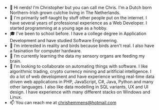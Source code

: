 - 👋 Hi nerds! I’m Christopher but you can call me Chris. I'm a Dutch born Northern-Irish grown culchie living in The Netherlands.
- 📑 I'm primarily self-taught by stuff other people put on the internet. I have several years of professional experience as a Web Developer. I started programming at a young age as a hobby.
- 🎓 I've been to school before. I have a college degree in Application Development and have studied Software Engineering.
- 👀 I’m interested in reality and birds because birds aren't real. I also have a fasination for computer hardware.
- 🌱 I’m currently learning the data my sensory organs are feeding my brain.
- 💞️ I’m looking to collaborate on automating things with software. I like algorithmic trading, crypto currency mining and aritificial intelligence. I do a lot of web development and have experience writing real-time data driven web applications in PHP, JavaScript, C#, Java, Python and many other languages. I also like data modelling in SQL variants, UX and UI design. I have experience with many different stacks on Windows and Linux.
- 📫 You can reach me at chrishemmens@hotmail.com
